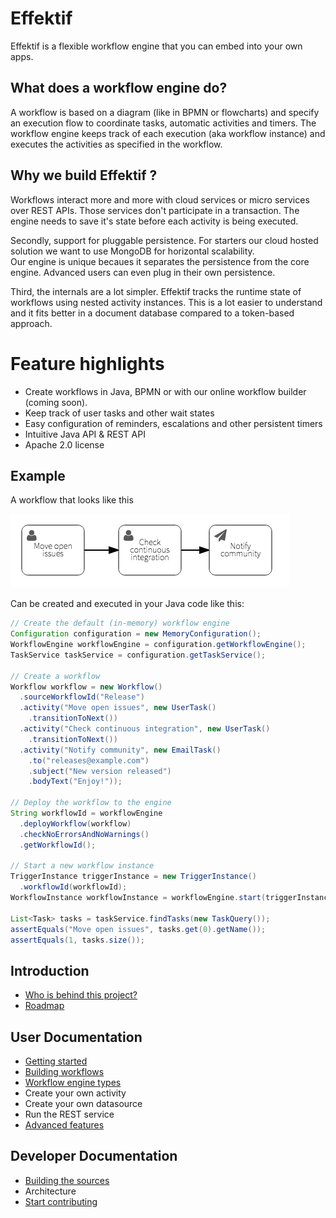 # Effektif

Effektif is a flexible workflow engine that you can embed into your own apps.  

## What does a workflow engine do?

A workflow is based on a diagram (like in BPMN or flowcharts) and specify an execution flow to coordinate tasks, automatic activities and timers.  The workflow engine keeps track of each execution (aka workflow instance) and executes the activities as specified in the workflow.

## Why we build Effektif ?

Workflows interact more and more with cloud services or micro services 
over REST APIs. Those services don't participate in a transaction. The engine 
needs to save it's state before each activity is being executed.  

Secondly, support for pluggable persistence.  For starters our cloud 
hosted solution we want to use MongoDB for horizontal scalability.  
Our engine is unique becaues it separates the persistence from the 
core engine. Advanced users can even plug in their own persistence.

Third, the internals are a lot simpler.  Effektif tracks the runtime state of 
workflows using nested activity instances.  This is a lot easier to understand 
and it fits better in a document database compared to a token-based approach. 

# Feature highlights

* Create workflows in Java, BPMN or with our online workflow builder (coming soon). 
* Keep track of user tasks and other wait states
* Easy configuration of reminders, escalations and other persistent timers 
* Intuitive Java API & REST API
* Apache 2.0 license

## Example

A workflow that looks like this

![Example diagram](files/README-diagram.png?raw=true "Workflow diagram")

Can be created and executed in your Java code like this:

```java
// Create the default (in-memory) workflow engine
Configuration configuration = new MemoryConfiguration();
WorkflowEngine workflowEngine = configuration.getWorkflowEngine();
TaskService taskService = configuration.getTaskService();

// Create a workflow
Workflow workflow = new Workflow()
  .sourceWorkflowId("Release")
  .activity("Move open issues", new UserTask()
    .transitionToNext())
  .activity("Check continuous integration", new UserTask()
    .transitionToNext())
  .activity("Notify community", new EmailTask()
    .to("releases@example.com")
    .subject("New version released")
    .bodyText("Enjoy!"));

// Deploy the workflow to the engine
String workflowId = workflowEngine
  .deployWorkflow(workflow)
  .checkNoErrorsAndNoWarnings()
  .getWorkflowId();

// Start a new workflow instance
TriggerInstance triggerInstance = new TriggerInstance()
  .workflowId(workflowId);
WorkflowInstance workflowInstance = workflowEngine.start(triggerInstance);

List<Task> tasks = taskService.findTasks(new TaskQuery());
assertEquals("Move open issues", tasks.get(0).getName());
assertEquals(1, tasks.size());
```

## Introduction

* [Who is behind this project?](https://github.com/effektif/effektif-oss/wiki/Team)
* [Roadmap](https://github.com/effektif/effektif-oss/wiki/Roadmap)

## User Documentation

* [Getting started](https://github.com/effektif/effektif-oss/wiki/Getting-started)
* [Building workflows](https://github.com/effektif/effektif-oss/wiki/Building-workflows)
* [Workflow engine types](https://github.com/effektif/effektif-oss/wiki/Workflow-engine-types)
* Create your own activity
* Create your own datasource
* Run the REST service
* [Advanced features](https://github.com/effektif/effektif-oss/wiki/Advanced-features)

## Developer Documentation

* [Building the sources](https://github.com/effektif/effektif-oss/wiki/Building-the-sources)
* Architecture
* [Start contributing](https://github.com/effektif/effektif-oss/wiki/Contributing)
